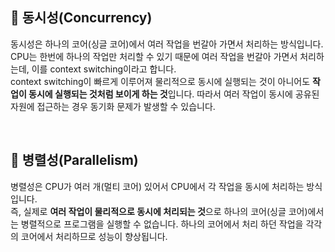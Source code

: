 ## 📝 동시성(Concurrency)
동시성은 하나의 코어(싱글 코어)에서 여러 작업을 번갈아 가면서 처리하는 방식입니다.   
CPU는 한번에 하나의 작업만 처리할 수 있기 때문에 여러 작업을 번갈아 가면서 처리하는데, 이를 context switching이라고 합니다.   
context switching이 빠르게 이루어져 물리적으로 동시에 실행되는 것이 아니어도 **작업이 동시에 실행되는 것처럼 보이게 하는 것**입니다. 따라서 여러 작업이 동시에 공유된 자원에 접근하는 경우 동기화 문제가 발생할 수 있습니다.
   
</br>

## 📝 병렬성(Parallelism)
병렬성은 CPU가 여러 개(멀티 코어) 있어서 CPU에서 각 작업을 동시에 처리하는 방식입니다.   
즉, 실제로 **여러 작업이 물리적으로 동시에 처리되는 것**으로 하나의 코어(싱글 코어)에서는 병렬적으로 프로그램을 실행할 수 없습니다. 하나의 코어에서 처리 하던 작업을 각각의 코어에서 처리하므로 성능이 향상됩니다.
